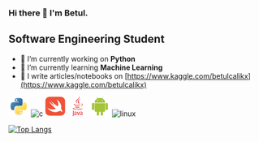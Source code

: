 ### Hi there 👋 I'm Betul.

## Software Engineering Student

- 🔭 I’m currently working on **Python**
- 🌱 I’m currently learning **Machine Learning**
- 📝 I write articles/notebooks on [https://www.kaggle.com/betulcalikx](https://www.kaggle.com/betulcalikx)

<p align="left">
  <img src="https://github.com/devicons/devicon/blob/master/icons/python/python-original.svg" alt="python" width="40" height="40"/> 
  <img src="https://devicons.github.io/devicon/devicon.git/icons/c/c-original.svg" alt="c" width="40" height="40"/> 
  <img src="https://github.com/devicons/devicon/blob/master/icons/swift/swift-original.svg" alt="swift" width="40" height="40"/> 
  <img src="https://github.com/devicons/devicon/blob/master/icons/java/java-plain-wordmark.svg" alt="java" width="40" height="40"/> 
  <img src="https://github.com/devicons/devicon/blob/master/icons/android/android-original.svg" alt="android" width="40" height="40"/> 
  <img src="https://devicons.github.io/devicon/devicon.git/icons/linux/linux-original.svg" alt="linux" width="40" height="40"/> 
</p>

[![Top Langs](https://github-readme-stats.vercel.app/api/top-langs/?username=betulcalik&layout=compact&theme=nightowl)](https://github.com/anuraghazra/github-readme-stats)
